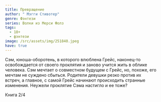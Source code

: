 ```yaml
---
title: Превращение
author: " Мэгги Стивотер"
genre: Фэнтези
series: Волки из Мерси Фолз
tags:
  - 18+
  - фэнтези
image: /src/assets/img/251840.jpeg
have: true
---
```

Сэм, юноша-оборотень, в которого влюблена Грейс, наконец-то освобождается от своего проклятия и заново учится жить в облике человека. Сэм мечтает о совместном будущем с Грейс, но, похоже, его мечтам не суждено сбыться. Родители девушки резко против их встреч, а главное, с самой Грейс начинают происходить странные изменения. Неужели проклятие Сэма настигло и ее тоже?

Книга 2/4
